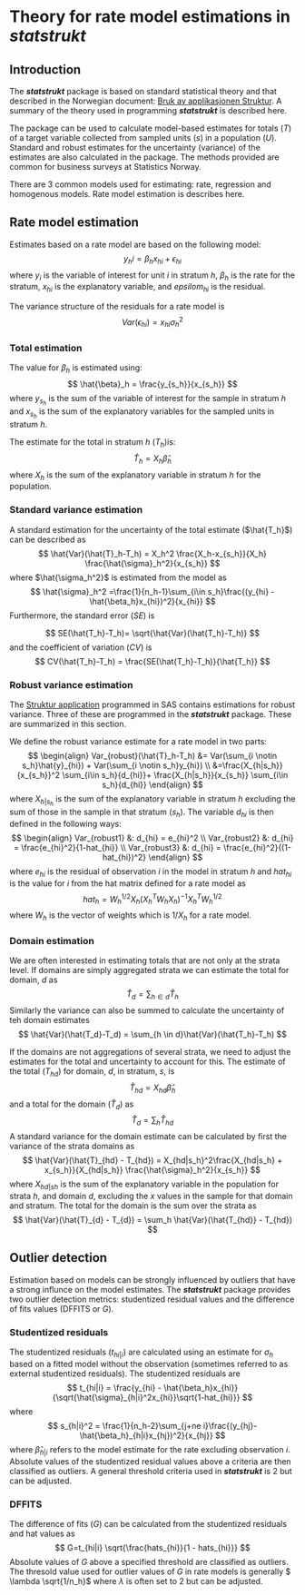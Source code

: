 # Theory for rate model estimations in **_statstrukt_**

## Introduction
The **_statstrukt_** package is based on standard statistical theory and that described in the Norwegian document: [Bruk av applikasjonen Struktur](https://www.ssb.no/a/publikasjoner/pdf/notat_200730/notat_200730.pdf). A summary of the theory used in programming **_statstrukt_** is described here.

The package can be used to calculate model-based estimates for totals ($T$) of a target variable collected from sampled units ($s$) in a population ($U$). Standard and robust estimates for the uncertainty (variance) of the estimates are also calculated in the package. The methods provided are common for business surveys at Statistics Norway.

There are 3 common models used for estimating: rate, regression and homogenous models. Rate model estimation is describes here.

## Rate model estimation
Estimates based on a rate model are based on the following model:
$$
y_hi = \beta_h x_{hi} + \epsilon_{hi}
$$
where $y_i$ is the variable of interest for unit $i$ in stratum $h$, $\beta_h$ is the rate for the stratum, $x_{hi}$ is the explanatory variable, and $epsilom_{hi}$ is the residual.

The variance structure of the residuals for a rate model is
$$
Var(\epsilon_{hi}) = x_{hi}\sigma^2_h
$$

### Total estimation
The value for $\beta_h$ is estimated using:
$$
\hat{\beta}_h = \frac{y_{s_h}}{x_{s_h}}
$$
where $y_{s_h}$ is the sum of the variable of interest for the sample in stratum $h$ and $x_{s_h}$ is the sum of the explanatory variables for the sampled units in stratum $h$.

The estimate for the total in stratum $h$ ($T_h$)is:
$$
\hat{T}_h = X_h \hat{\beta}_h
$$
where $X_h$ is the sum of the explanatory variable in stratum $h$ for the population.


### Standard variance estimation
A standard estimation for the uncertainty of the total estimate ($\hat{T_h}$) can be described as
$$
\hat{Var}(\hat{T}_h-T_h) = X_h^2 \frac{X_h-x_{s_h}}{X_h} \frac{\hat{\sigma}_h^2}{x_{s_h}}
$$
where $\hat{\sigma_h^2}$ is estimated from the model as
$$
\hat{\sigma}_h^2 =\frac{1}{n_h-1}\sum_{i\in s_h}\frac{(y_{hi} - \hat{\beta_h}x_{hi})^2}{x_{hi}}
$$
Furthermore, the standard error ($SE$) is

$$
SE(\hat{T_h}-T_h)= \sqrt{\hat{Var}(\hat{T_h}-T_h)}
$$
and the coefficient of variation ($CV$) is
$$
CV(\hat{T_h}-T_h) = \frac{SE(\hat{T_h}-T_h)}{\hat{T_h}}
$$

### Robust variance estimation
The [Struktur application](https://www.ssb.no/a/publikasjoner/pdf/notat_200730/notat_200730.pdf) programmed in SAS contains estimations for robust variance. Three of these are programmed in the **_statstrukt_** package. These are summarized in this section.

We define the robust variance estimate for a rate model in two parts:
$$
\begin{align}
Var_{robust}(\hat{T}_h-T_h) &= Var(\sum_{i \notin s_h}\hat{y}_{hi}) + Var(\sum_{i \notin s_h}y_{hi}) \\
&=\frac{X_{h|s_h}}{x_{s_h}}^2 \sum_{i\in s_h}{d_{hi}}+ \frac{X_{h|s_h}}{x_{s_h}} \sum_{i\in s_h}{d_{hi}}
\end{align}
$$
where $X_{h|s_h}$ is the sum of the explanatory variable in stratum $h$ excluding the sum of those in the sample in that stratum ($s_h$). The variable $d_{hi}$ is then defined in the following ways:
$$
\begin{align}
Var_{robust1} &: d_{hi} = e_{hi}^2 \\
Var_{robust2} &: d_{hi} = \frac{e_{hi}^2}{1-hat_{hi}} \\
Var_{robust3} &: d_{hi} = \frac{e_{hi}^2}{(1-hat_{hi})^2}
\end{align}
$$
where $e_{hi}$ is the residual of observation $i$ in the model in stratum $h$ and $hat_{hi}$ is the value for $i$ from the hat matrix defined for a rate model as
$$
hat_h=W_h^{1/2}X_h(X_h^TW_hX_h)^{−1}X_h^TW_h^{1/2}
$$
where $W_h$ is the vector of weights which is $1/X_h$ for a rate model.



### Domain estimation
We are often interested in estimating totals that are not only at the strata level. If domains are simply aggregated strata we can estimate the total for domain, $d$ as
$$
\hat{T}_d = \sum_{h \in d}\hat{T}_h
$$
Similarly the variance can also be summed to calculate the uncertainty of teh domain estimates
$$
\hat{Var}(\hat{T_d}-T_d) = \sum_{h \in d}\hat{Var}(\hat{T_h}-T_h)
$$

If the domains are not aggregations of several strata, we need to adjust the estimates for the total and uncertainty to account for this. The estimate of the total ($T_{hd}$) for domain, $d$, in stratum, $s$, is
$$
\hat{T}_{hd} = X_{hd}\hat{\beta}_h
$$
and a total for the domain ($\hat{T}_d$) as
$$
\hat{T}_{d} = \sum_h \hat{T}_{hd}
$$
A standard variance for the domain estimate can be calculated by first the variance of the strata domains as
$$
\hat{Var}(\hat{T}_{hd} - T_{hd}) =  X_{hd|s_h}^2\frac{X_{hd|s_h} + x_{s_h}}{X_{hd|s_h}} \frac{\hat{\sigma}_h^2}{x_{s_h}}
$$
where $X_{hd|sh}$ is the sum of the explanatory variable in the population for strata $h$, and domain $d$, excluding the $x$ values in the sample for that domain and stratum. The total for the domain is the sum over the strata as
$$
\hat{Var}(\hat{T}_{d} - T_{d}) = \sum_h \hat{Var}(\hat{T_{hd}} - T_{hd})
$$

## Outlier detection
Estimation based on models can be strongly influenced by outliers that have a strong influnce on the model estimates. The **_statstrukt_** package provides two outlier detection metrics: studentized residual values and the difference of fits values (DFFITS or $G$).

### Studentized residuals
The studentized residuals ($t_{hi|i}$) are calculated using an estimate for $\sigma_h$ based on a fitted model without the observation (sometimes referred to as external studentized residuals). The studentized residuals are
$$
t_{hi|i} = \frac{y_{hi} - \hat{\beta_h}x_{hi}}{\sqrt{\hat{\sigma}_{h|i}^2x_{hi}}\sqrt{1-hat_{hi}}}
$$
where
$$
s_{h|i}^2 = \frac{1}{n_h-2}\sum_{j+ne i}\frac{(y_{hj}-\hat{\beta_h}_{h|i}x_{hj})^2}{x_{hj}}
$$
where $\hat{\beta}_{h|i}$ refers to the model estimate for the rate excluding observation $i$.
Absolute values of the studentized residual values above a criteria are then classified as outliers. A general threshold criteria used in **_statstrukt_** is  2 but can be adjusted.

### DFFITS
The difference of fits ($G$) can be calculated from the studentized residuals and hat values as
$$
G=t_{hi|i} \sqrt{\frac{hats_{hi}}{1 - hats_{hi}}}
$$
Absolute values of $G$ above a specified threshold are classified as outliers. The thresold value used for outlier values of $G$ in rate models is generally $ \lambda \sqrt{1/n_h}$ where $\lambda$ is often set to 2 but can be adjusted.
